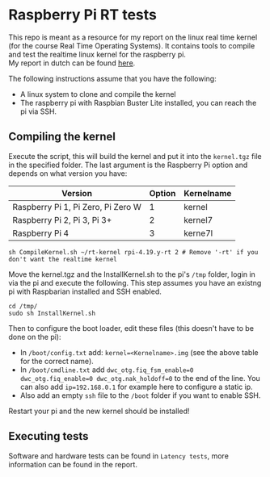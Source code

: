 # Raspberry Pi RT tests
This repo is meant as a resource for my report on the linux real time kernel (for the course Real Time Operating Systems). It contains tools to compile and test the realtime linux kernel for the raspberry pi.  
My report in dutch can be found [here](https://drive.google.com/file/d/17zLxdarNxSleK1PZwvfzkoR21cnYMYSn/view?usp=sharing).

The following instructions assume that you have the following:
- A linux system to clone and compile the kernel
- The raspberry pi with Raspbian Buster Lite installed, you can reach the pi via SSH.

## Compiling the kernel
Execute the script, this will build the kernel and put it into the `kernel.tgz` file in the specified folder. The last argument is the Raspberry Pi option and depends on what version you have:

| Version | Option | Kernelname |
| ------ | ------ | ------ | 
| Raspberry Pi 1, Pi Zero, Pi Zero W | 1 | kernel |
| Raspberry Pi 2, Pi 3, Pi 3+ | 2 | kernel7 |
| Raspberry Pi 4 | 3 | kerne7l |

```shell
sh CompileKernel.sh ~/rt-kernel rpi-4.19.y-rt 2 # Remove '-rt' if you don't want the realtime kernel
```

Move the kernel.tgz and the InstallKernel.sh to the pi's `/tmp` folder, login in via the pi and execute the following.
This step assumes you have an existng pi with Raspbarian installed and SSH enabled.
```shell
cd /tmp/
sudo sh InstallKernel.sh
```

Then to configure the boot loader, edit these files (this doesn't have to be done on the pi):
- In `/boot/config.txt` add: `kernel=<Kernelname>.img` (see the above table for the correct name). 
- In `/boot/cmdline.txt` add `dwc_otg.fiq_fsm_enable=0 dwc_otg.fiq_enable=0 dwc_otg.nak_holdoff=0` to the end of the line. You can also add `ip=192.168.0.1` for example here to configure a static ip.
- Also add an empty `ssh` file to the `/boot` folder if you want to enable SSH.

Restart your pi and the new kernel should be installed!

## Executing tests
Software and hardware tests can be found in `Latency tests`, more information can be found in the report.